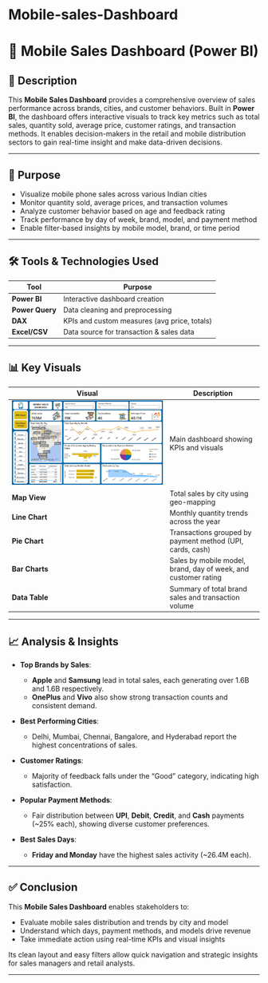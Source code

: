 # Mobile-sales-Dashboard
# 📱 Mobile Sales Dashboard (Power BI)

## 📝 Description

This **Mobile Sales Dashboard** provides a comprehensive overview of sales performance across brands, cities, and customer behaviors. Built in **Power BI**, the dashboard offers interactive visuals to track key metrics such as total sales, quantity sold, average price, customer ratings, and transaction methods. It enables decision-makers in the retail and mobile distribution sectors to gain real-time insight and make data-driven decisions.

---

## 🎯 Purpose

- Visualize mobile phone sales across various Indian cities
- Monitor quantity sold, average prices, and transaction volumes
- Analyze customer behavior based on age and feedback rating
- Track performance by day of week, brand, model, and payment method
- Enable filter-based insights by mobile model, brand, or time period

---

## 🛠️ Tools & Technologies Used

| Tool           | Purpose                                 |
|----------------|-----------------------------------------|
| **Power BI**   | Interactive dashboard creation          |
| **Power Query**| Data cleaning and preprocessing         |
| **DAX**        | KPIs and custom measures (avg price, totals) |
| **Excel/CSV**  | Data source for transaction & sales data |

---

## 📊 Key Visuals

| Visual | Description |
|--------|-------------|
| ![Dashboard Preview](Mobile_sales_dashboard.png) | Main dashboard showing KPIs and visuals |
| **Map View** | Total sales by city using geo-mapping |
| **Line Chart** | Monthly quantity trends across the year |
| **Pie Chart** | Transactions grouped by payment method (UPI, cards, cash) |
| **Bar Charts** | Sales by mobile model, brand, day of week, and customer rating |
| **Data Table** | Summary of total brand sales and transaction volume |

---

## 📈 Analysis & Insights

- **Top Brands by Sales**:
  - **Apple** and **Samsung** lead in total sales, each generating over 1.6B and 1.6B respectively.
  - **OnePlus** and **Vivo** also show strong transaction counts and consistent demand.

- **Best Performing Cities**:
  - Delhi, Mumbai, Chennai, Bangalore, and Hyderabad report the highest concentrations of sales.

- **Customer Ratings**:
  - Majority of feedback falls under the “Good” category, indicating high satisfaction.

- **Popular Payment Methods**:
  - Fair distribution between **UPI**, **Debit**, **Credit**, and **Cash** payments (~25% each), showing diverse customer preferences.

- **Best Sales Days**:
  - **Friday and Monday** have the highest sales activity (~26.4M each).

---

## ✅ Conclusion

This **Mobile Sales Dashboard** enables stakeholders to:
- Evaluate mobile sales distribution and trends by city and model
- Understand which days, payment methods, and models drive revenue
- Take immediate action using real-time KPIs and visual insights

Its clean layout and easy filters allow quick navigation and strategic insights for sales managers and retail analysts.

---
